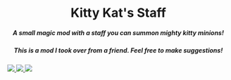 <h1 align="center">Kitty Kat's Staff</h1>  
<h5 align="center">A small magic mod with a staff you can summon mighty kitty minions!</h5>
<h5 align="center">This is a mod I took over from a friend. Feel free to make suggestions!</h5>

<a href="https://www.curseforge.com/minecraft/mc-mods/kitty-kats-staff">
    <img src="https://cf.way2muchnoise.eu/versions/Minecraft_kitty-kats-staff_all.svg"/>
</a>

<a href="https://www.curseforge.com/minecraft/mc-mods/kitty-kats-staff">
    <img src="https://cf.way2muchnoise.eu/full_kitty-kats-staff_downloads.svg"/>
</a>

<a href="https://github.com/tophatcats-mods/kitty-kats-staff/commits/dev">
    <img src="https://img.shields.io/github/last-commit/tophatcats-mods/kitty-kats-staff.svg">
</a>
